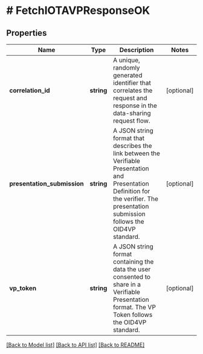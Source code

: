 # # FetchIOTAVPResponseOK

## Properties

Name | Type | Description | Notes
------------ | ------------- | ------------- | -------------
**correlation_id** | **string** | A unique, randomly generated identifier that correlates the request and response in the data-sharing request flow. | [optional]
**presentation_submission** | **string** | A JSON string format that describes the link between the Verifiable Presentation and Presentation Definition for the verifier. The presentation submission follows the OID4VP standard. | [optional]
**vp_token** | **string** | A JSON string format containing the data the user consented to share in a Verifiable Presentation format. The VP Token follows the OID4VP standard. | [optional]

[[Back to Model list]](../../README.md#models) [[Back to API list]](../../README.md#endpoints) [[Back to README]](../../README.md)
